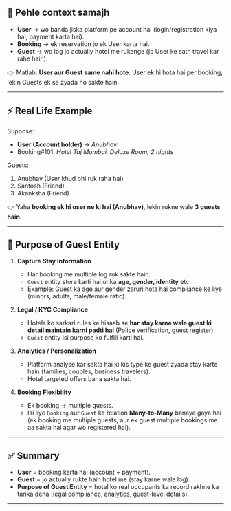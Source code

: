 ## 🔑 Pehle context samajh

* **User** → wo banda jiska platform pe account hai (login/registration kiya hai, payment karta hai).
* **Booking** → ek reservation jo ek User karta hai.
* **Guest** → wo log jo actually hotel me rukenge (jo User ke sath travel kar rahe hain).

👉 Matlab: **User aur Guest same nahi hote**. User ek hi hota hai per booking, lekin Guests ek se zyada ho sakte hain.

---

## ⚡ Real Life Example

Suppose:

* **User (Account holder)** → *Anubhav*
* Booking#101: *Hotel Taj Mumbai, Deluxe Room, 2 nights*

Guests:

1. Anubhav (User khud bhi ruk raha hai)
2. Santosh (Friend)
3. Akanksha (Friend)

👉 Yaha **booking ek hi user ne ki hai (Anubhav)**, lekin rukne wale **3 guests hain**.

---

## 🎯 Purpose of Guest Entity

1. **Capture Stay Information**

   * Har booking me multiple log ruk sakte hain.
   * `Guest` entity store karti hai unka **age, gender, identity** etc.
   * Example: Guest ka age aur gender zaruri hota hai compliance ke liye (minors, adults, male/female ratio).

2. **Legal / KYC Compliance**

   * Hotels ko sarkari rules ke hisaab se **har stay karne wale guest ki detail maintain karni padti hai** (Police verification, guest register).
   * `Guest` entity isi purpose ko fulfill karti hai.

3. **Analytics / Personalization**

   * Platform analyse kar sakta hai ki kis type ke guest zyada stay karte hain (families, couples, business travelers).
   * Hotel targeted offers bana sakta hai.

4. **Booking Flexibility**

   * Ek booking → multiple guests.
   * Isi liye `Booking` aur `Guest` ka relation **Many-to-Many** banaya gaya hai (ek booking me multiple guests, aur ek guest multiple bookings me aa sakta hai agar wo registered hai).

---

## ✅ Summary

* **User** = booking karta hai (account + payment).
* **Guest** = jo actually rukte hain hotel me (stay karne wale log).
* **Purpose of Guest Entity** = hotel ko real occupants ka record rakhne ka tarika dena (legal compliance, analytics, guest-level details).

---
